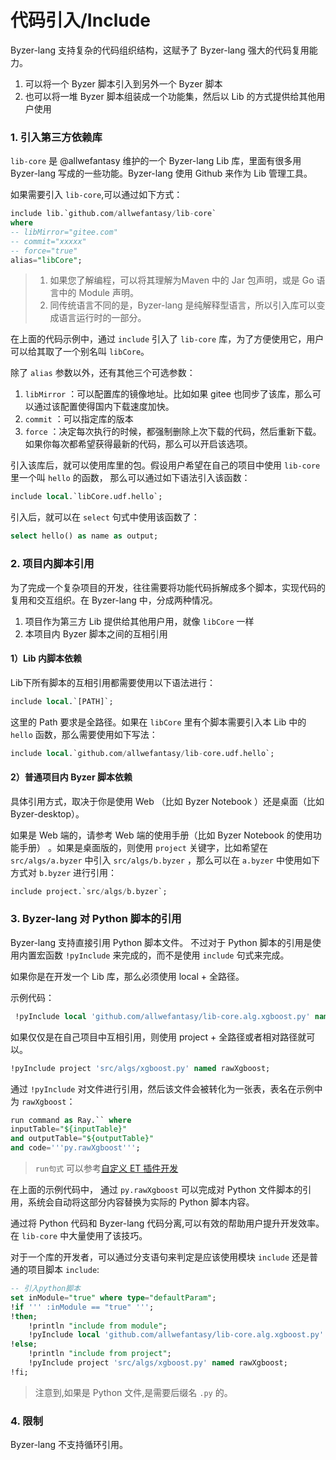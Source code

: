# 代码引入/Include

Byzer-lang 支持复杂的代码组织结构，这赋予了 Byzer-lang 强大的代码复用能力。

1. 可以将一个 Byzer 脚本引入到另外一个 Byzer 脚本
2. 也可以将一堆 Byzer 脚本组装成一个功能集，然后以 Lib 的方式提供给其他用户使用

### 1. 引入第三方依赖库

`lib-core` 是 @allwefantasy 维护的一个 Byzer-lang Lib 库，里面有很多用 Byzer-lang 写成的一些功能。Byzer-lang 使用 Github 来作为 Lib 管理工具。

如果需要引入 `lib-core`,可以通过如下方式：

```sql
include lib.`github.com/allwefantasy/lib-core`
where 
-- libMirror="gitee.com"
-- commit="xxxxx"
-- force="true"
alias="libCore";
```

> 1. 如果您了解编程，可以将其理解为Maven 中的 Jar 包声明，或是 Go 语言中的 Module 声明。
> 2. 同传统语言不同的是，Byzer-lang 是纯解释型语言，所以引入库可以变成语言运行时的一部分。

在上面的代码示例中，通过 `include` 引入了 `lib-core` 库，为了方便使用它，用户可以给其取了一个别名叫 `libCore`。

除了 `alias` 参数以外，还有其他三个可选参数：

1. `libMirror` ：可以配置库的镜像地址。比如如果 gitee 也同步了该库，那么可以通过该配置使得国内下载速度加快。
2. `commit` ：可以指定库的版本
3. `force` ：决定每次执行的时候，都强制删除上次下载的代码，然后重新下载。如果你每次都希望获得最新的代码，那么可以开启该选项。

引入该库后，就可以使用库里的包。假设用户希望在自己的项目中使用 `lib-core` 里一个叫 `hello` 的函数，
那么可以通过如下语法引入该函数：

```sql
include local.`libCore.udf.hello`;
```

引入后，就可以在 `select` 句式中使用该函数了：


```sql
select hello() as name as output;
```

### 2. 项目内脚本引用

为了完成一个复杂项目的开发，往往需要将功能代码拆解成多个脚本，实现代码的复用和交互组织。在 Byzer-lang 中，分成两种情况。

1. 项目作为第三方 Lib 提供给其他用户用，就像 `libCore` 一样
2. 本项目内 Byzer 脚本之间的互相引用

#### 1）Lib 内脚本依赖

Lib下所有脚本的互相引用都需要使用以下语法进行：

```sql
include local.`[PATH]`; 
```

这里的 Path 要求是全路径。如果在 `libCore` 里有个脚本需要引入本 Lib 中的 `hello` 函数，那么需要使用如下写法：

```sql
include local.`github.com/allwefantasy/lib-core.udf.hello`;
```

#### 2）普通项目内 Byzer 脚本依赖

具体引用方式，取决于你是使用 Web （比如 Byzer Notebook ）还是桌面（比如 Byzer-desktop）。

如果是 Web 端的，请参考 Web 端的使用手册（比如 Byzer Notebook 的使用功能手册） 。如果是桌面版的，则使用 `project` 关键字，比如希望在 `src/algs/a.byzer` 中引入 `src/algs/b.byzer` ，那么可以在 `a.byzer` 中使用如下方式对 `b.byzer` 进行引用：

```sql
include project.`src/algs/b.byzer`;
```


### 3. Byzer-lang 对 Python 脚本的引用

Byzer-lang 支持直接引用 Python 脚本文件。 不过对于 Python 脚本的引用是使用内置宏函数 `!pyInclude` 来完成的，而不是使用 `include` 句式来完成。

如果你是在开发一个 Lib 库，那么必须使用 local + 全路径。

示例代码：

```sql
 !pyInclude local 'github.com/allwefantasy/lib-core.alg.xgboost.py' named rawXgboost;
```

如果仅仅是在自己项目中互相引用，则使用 project + 全路径或者相对路径就可以。

```sql
!pyInclude project 'src/algs/xgboost.py' named rawXgboost;
```

通过 `!pyInclude` 对文件进行引用，然后该文件会被转化为一张表，表名在示例中为 `rawXgboost`：

```sql
run command as Ray.`` where 
inputTable="${inputTable}"
and outputTable="${outputTable}"
and code='''py.rawXgboost''';
```

> `run句式` 可以参考[自定义 ET 插件开发](/byzer-lang/zh-cn/extension/dev/et_dev.md)

在上面的示例代码中， 通过 `py.rawXgboost` 可以完成对 Python 文件脚本的引用，系统会自动将这部分内容替换为实际的 Python 脚本内容。

通过将 Python 代码和 Byzer-lang 代码分离,可以有效的帮助用户提升开发效率。在 `lib-core` 中大量使用了该技巧。

对于一个库的开发者，可以通过分支语句来判定是应该使用模块 `include` 还是普通的项目脚本 `include`:

```sql
-- 引入python脚本
set inModule="true" where type="defaultParam";
!if ''' :inModule == "true" ''';
!then;
    !println "include from module";
    !pyInclude local 'github.com/allwefantasy/lib-core.alg.xgboost.py' named rawXgboost;
!else;
    !println "include from project";
    !pyInclude project 'src/algs/xgboost.py' named rawXgboost;
!fi;    
```



> 注意到,如果是 Python 文件,是需要后缀名 `.py` 的。

### 4. 限制

Byzer-lang 不支持循环引用。



